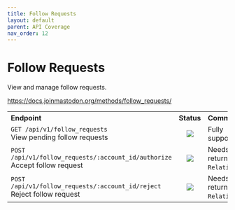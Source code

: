 ```yaml
---
title: Follow Requests
layout: default
parent: API Coverage
nav_order: 12
---
```


# Follow Requests

View and manage follow requests.

<a href="https://docs.joinmastodon.org/methods/follow_requests/" target="_blank">https://docs.joinmastodon.org/methods/follow_requests/</a>

<table style="width:100%;table-layout:fixed;">
  <tr>
    <th style="width:45%;text-align:left;">Endpoint</th>
    <th style="width:10%;text-align:center;">Status</th>
    <th style="width:45%;text-align:left;">Comments</th>
  </tr>
  <tr>
    <td style="width:45%;text-align:left;"><code>GET /api/v1/follow_requests</code><br>View pending follow requests</td>
    <td style="width:10%;text-align:center;"><img src="/assets/green16.png"></td>
    <td style="width:45%;text-align:left;">Fully supported.</td>
  </tr>
  <tr>
    <td style="width:45%;text-align:left;"><code>POST /api/v1/follow_requests/:account_id/authorize</code><br>Accept follow request</td>
    <td style="width:10%;text-align:center;"><img src="/assets/orange16.png"></td>
    <td style="width:45%;text-align:left;">Needs to return <code>Relationship</code>.</td>
  </tr>
  <tr>
    <td style="width:45%;text-align:left;"><code>POST /api/v1/follow_requests/:account_id/reject</code><br>Reject follow request</td>
    <td style="width:10%;text-align:center;"><img src="/assets/orange16.png"></td>
    <td style="width:45%;text-align:left;">Needs to return <code>Relationship</code>.</td>
  </tr>
</table>
